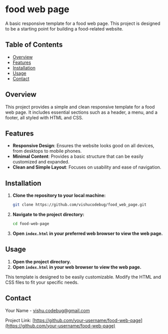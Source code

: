 # food web page

A basic responsive template for a food web page. This project is designed to be a starting point for building a food-related website.

## Table of Contents

- [Overview](#overview)
- [Features](#features)
- [Installation](#installation)
- [Usage](#usage)
- [Contact](#contact)

## Overview

This project provides a simple and clean responsive template for a food web page. It includes essential sections such as a header, a menu, and a footer, all styled with HTML and CSS.

## Features

- **Responsive Design**: Ensures the website looks good on all devices, from desktops to mobile phones.
- **Minimal Content**: Provides a basic structure that can be easily customized and expanded.
- **Clean and Simple Layout**: Focuses on usability and ease of navigation.

## Installation

1. **Clone the repository to your local machine:**
    ```bash
    git clone https://github.com/vishucodebug/food_web_page.git
    ```
2. **Navigate to the project directory:**
    ```bash
    cd food-web-page
    ```
3. **Open `index.html` in your preferred web browser to view the web page.**

## Usage

1. **Open the project directory.**
2. **Open `index.html` in your web browser to view the web page.**

This template is designed to be easily customizable. Modify the HTML and CSS files to fit your specific needs.


## Contact

Your Name - [vishu.codebug@gmail.com](mailto:vishu.codebug@gmail.com)

Project Link: [https://github.com/your-username/food-web-page](https://github.com/your-username/food-web-page)

